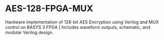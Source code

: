 # AES-128-FPGA-MUX
Hardware implementation of 128-bit AES Encryption using Verilog and MUX control on BASYS 3 FPGA | Includes waveform outputs, schematic, and modular Verilog design.
